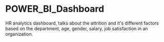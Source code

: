 # POWER_BI_Dashboard
HR analytics dashboard, talks about the attrition and it's different factors based on the department, age, gender, salary, job satisfaction in an organization.
